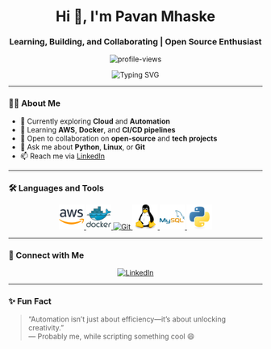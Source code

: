 <h1 align="center">Hi 👋, I'm Pavan Mhaske</h1>
<h3 align="center">Learning, Building, and Collaborating | Open Source Enthusiast</h3>

<p align="center">
  <img src="https://komarev.com/ghpvc/?username=pavanmhaske&label=Profile%20views&color=0e75b6&style=flat" alt="profile-views" />
</p>

<p align="center">
  <img src="https://readme-typing-svg.demolab.com?font=Fira+Code&weight=500&size=22&pause=1000&color=0E75B6&center=true&vCenter=true&width=435&lines=AWS+Enthusiast+☁️;Automation+Explorer+⚙️;Pythonista+🐍;Linux+Lover+🐧;Open+Source+Contributor+🌍" alt="Typing SVG" />
</p>

---

### 🧑‍💻 About Me

- 🔭 Currently exploring **Cloud** and **Automation**
- 🌱 Learning **AWS**, **Docker**, and **CI/CD pipelines**
- 🤝 Open to collaboration on **open-source** and **tech projects**
- 💬 Ask me about **Python**, **Linux**, or **Git**
- 📫 Reach me via [LinkedIn](https://www.linkedin.com/in/pavan-mhaske-8a6735325)

---

### 🛠️ Languages and Tools

<p align="center">
  <a href="https://aws.amazon.com" target="_blank" rel="noreferrer">
    <img src="https://raw.githubusercontent.com/devicons/devicon/master/icons/amazonwebservices/amazonwebservices-original-wordmark.svg" alt="AWS" width="50" height="50"/>
  </a>
  <a href="https://www.docker.com/" target="_blank" rel="noreferrer">
    <img src="https://raw.githubusercontent.com/devicons/devicon/master/icons/docker/docker-original-wordmark.svg" alt="Docker" width="50" height="50"/>
  </a>
  <a href="https://git-scm.com/" target="_blank" rel="noreferrer">
    <img src="https://www.vectorlogo.zone/logos/git-scm/git-scm-icon.svg" alt="Git" width="50" height="50"/>
  </a>
  <a href="https://www.linux.org/" target="_blank" rel="noreferrer">
    <img src="https://raw.githubusercontent.com/devicons/devicon/master/icons/linux/linux-original.svg" alt="Linux" width="50" height="50"/>
  </a>
  <a href="https://www.mysql.com/" target="_blank" rel="noreferrer">
    <img src="https://raw.githubusercontent.com/devicons/devicon/master/icons/mysql/mysql-original-wordmark.svg" alt="MySQL" width="50" height="50"/>
  </a>
  <a href="https://www.python.org" target="_blank" rel="noreferrer">
    <img src="https://raw.githubusercontent.com/devicons/devicon/master/icons/python/python-original.svg" alt="Python" width="50" height="50"/>
  </a>
</p>

---

### 🔗 Connect with Me

<p align="center">
  <a href="https://www.linkedin.com/in/pavan-mhaske-8a6735325" target="_blank">
    <img src="https://raw.githubusercontent.com/rahuldkjain/github-profile-readme-generator/master/src/images/icons/Social/linked-in-alt.svg" alt="LinkedIn" height="30" width="40" />
  </a>
</p>

---

### ✨ Fun Fact

> “Automation isn’t just about efficiency—it’s about unlocking creativity.”  
> — Probably me, while scripting something cool 😄
